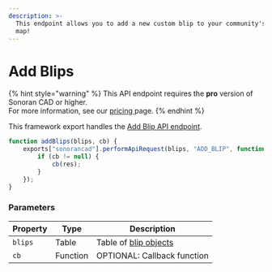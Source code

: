 ```yaml
---
description: >-
  This endpoint allows you to add a new custom blip to your community's live
  map!
---
```


# Add Blips

{% hint style="warning" %}
This API endpoint requires the **pro** version of Sonoran CAD or higher.\
For more information, see our [pricing ](../../../../../../pricing/faq/)page.
{% endhint %}

This framework export handles the [Add Blip API endpoint](../../../../api-endpoints/emergency/custom-blips/add-blip.md).

```javascript
function addBlips(blips, cb) {
    exports["sonorancad"].performApiRequest(blips, "ADD_BLIP", function (res) {
        if (cb != null) {
            cb(res);
        }
    });
}
```

### Parameters

| Property | Type     | Description                                                          |
| -------- | -------- | -------------------------------------------------------------------- |
| `blips`  | Table    | Table of [blip objects](../../lua-examples/custom-blips/add-blip.md) |
| `cb`     | Function | OPTIONAL: Callback function                                          |
